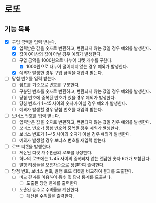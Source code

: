 # 로또

## 기능 목록

- [x] 구입 금액을 입력 받는다.
    - [x] 입력받은 값을 숫자로 변환하고, 변환되지 않는 값일 경우 예외를 발생한다.
    - [x] 값이 0이상의 값이 아닐 경우 예외가 발생한다.
    - [ ] 구입 금액을 1000원으로 나누어 티켓 개수를 구한다.
        - [x] 1000원으로 나누어 떨어지지 않는 경우 예외가 발생한다.
    - [x] 예외가 발생한 경우 구입 금액을 재입력 받는다.
- [ ] 당첨 번호를 입력 받는다.
    - [ ] 쉼표를 기준으로 번호를 구분한다.
    - [ ] 구분된 번호를 숫자로 변환하고, 변환되지 않는 값일 경우 예외를 발생한다.
    - [ ] 당첨 번호에 중복된 번호가 있을 경우 예외가 발생한다.
    - [ ] 당첨 번호가 1~45 사이의 숫자가 아닐 경우 예외가 발생한다.
    - [ ] 예외가 발생할 경우 당첨 번호를 재입력 받는다.
- [ ] 보너스 번호를 입력 받는다.
    - [ ] 입력받은 값을 숫자로 변환하고, 변환되지 않는 값일 경우 예외를 발생한다.
    - [ ] 보너스 번호가 당첨 번호와 중복될 경우 예외가 발생한다.
    - [ ] 보너스 번호가 1~45 사이의 숫자가 아닐 경우 예외가 발생한다.
    - [ ] 예외가 발생할 경우 보너스 번호를 재입력 받는다.
- [ ] 로또 티켓을 발행한다.
    - [ ] 계산된 티켓 개수만큼의 로또를 생성한다.
    - [ ] 하나의 로또에는 1~45 사이의 중복되지 않는 랜덤한 숫자 6개가 포함된다.
    - [ ] 발행 티켓들을 오름차순으로 정렬하여 출력한다.
- [ ] 당첨 번호, 보너스 번호, 발행 로또 티켓을 비교하여 결과를 도출한다.
    - [ ] 비교 결과를 이용하여 등수 및 당첨 통계를 도출한다.
        - [ ] 도출된 당첨 통계를 출력한다.
    - [ ] 도출된 등수로 수익률을 계산한다.
        - [ ] 계산된 수익률을 출력한다.
